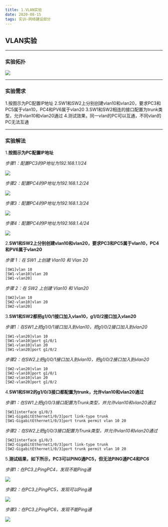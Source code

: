 ```yaml
---
title: 1.VLAN实验
date: 2020-08-15
tags: 实训-网络建设部分
---
```


## VLAN实验
---
### 实验拓扑
![](1.VLAN实验/%E6%8B%93%E6%89%91%E5%9B%BE.PNG)

---
### 实验需求
1.按图示为PC配置IP地址
2.SW1和SW2上分别创建vlan10和vlan20，要求PC3和PC5属于vlan10，PC4和PV6属于vlan20
3.SW1和SW2相连的接口配置为trunk类型，允许vlan10和vlan20通过
4.测试效果，同一vlan的PC可以互通，不同vlan的PC无法互通

---
### 实验解法

1.**按图示为PC配置IP地址**

  *步骤1：配置PC3的IP地址为192.168.1.1/24*
  
![](1.VLAN实验/PC3.PNG)

  *步骤2：配置PC4的IP地址为192.168.1.2/24*

![](1.VLAN实验/PC4.PNG)

 *步骤3：配置PC4的IP地址为192.168.1.3/24*

![](1.VLAN实验/PC5.PNG)

 *步骤4：配置PC4的IP地址为192.168.1.4/24*
 
![](1.VLAN实验/PC6.PNG)

2.**SW1和SW2上分别创建vlan10和vlan20，要求PC3和PC5属于vlan10，PC4和PV6属于vlan20**

  *步骤 1：在 SW1 上创建 Vlan10 和 Vlan 20*
```
[SW1]vlan 10
[SW1-vlan10]vlan 20
[SW1-vlan20]
```
  *步骤 2：在 SW2 上创建 Vlan10 和 Vlan20*
```
[SW2]vlan 10
[SW2-vlan10]vlan 20
[SW2-vlan20]
```
3.**SW1和SW2都把g1/0/1接口加入vlan10，g1/0/2接口加入vlan20**

*步骤1：在SW1上把g1/0/1接口加入到vlan10，把g1/0/2接口加入到vlan20*
```
[SW1-vlan20]vlan 10
[SW1-vlan10]port g1/0/1
[SW1-vlan10]vlan 20
[SW1-vlan20]port g1/0/2
```
*步骤2：在SW2上把g1/0/1接口加入到vlan10，把g1/0/2接口加入到vlan20*
```
[SW2-vlan20]vlan 10
[SW2-vlan10]port g1/0/1
[SW2-vlan10]vlan 20
[SW2-vlan20]port g1/0/2
```
 4.**SW1和SW2的g1/0/3接口都配置为trunk，允许vlan10和vlan20通过**
 
*步骤1：在SW1上把g1/0/3接口配置为Trunk类型，并允许vlan10和vlan20通过*
```
[SW1]interface g1/0/3
[SW1-GigabitEthernet1/0/3]port link-type trunk
[SW1-GigabitEthernet1/0/3]port trunk permit vlan 10 20
```
*步骤2：在SW2上把g1/0/3接口配置为Trunk类型，并允许vlan10和vlan20通过*
```
[SW2]interface g1/0/3
[SW2-GigabitEthernet1/0/3]port link-type trunk
[SW2-GigabitEthernet1/0/3]port trunk permit vlan 10 20
```


5.**测试结果，如下所示，PC3可以PING通PC5，但无法PING通PC4和PC6**

*步骤1：在PC3上PingPC4，发现不能Ping通*

![](1.VLAN实验/3p4.PNG)

*步骤2：在PC3上PingPC5，发现可以Ping通*

![](1.VLAN实验/3p5.PNG)

*步骤3：在PC3上PingPC6，发现不能Ping通*

![](1.VLAN实验/3p6.PNG)

